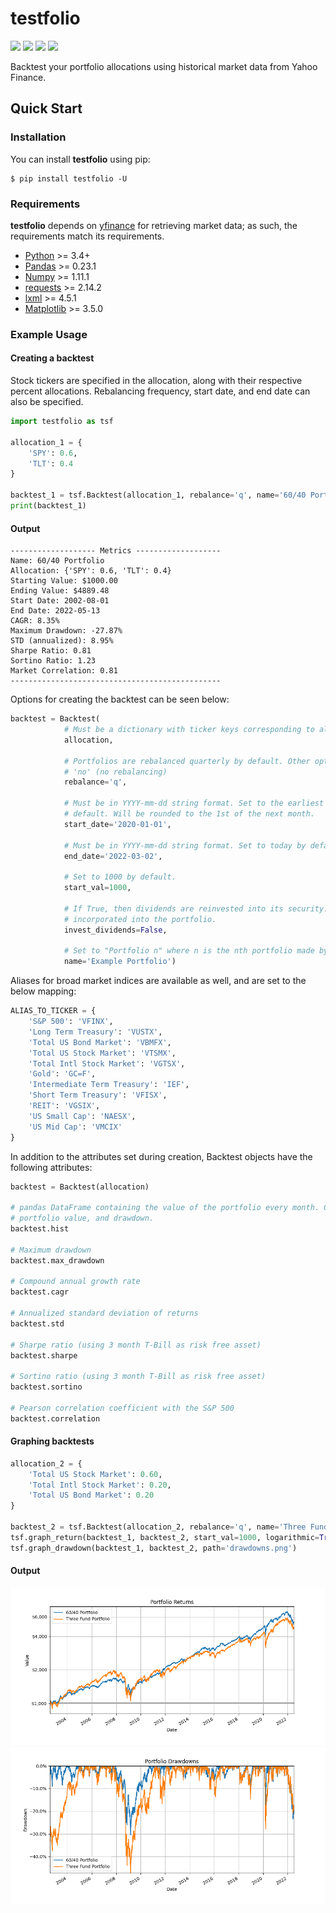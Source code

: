 # testfolio
<a target="new" href="https://pypi.org/pypi/testfolio"><img border=0 src="https://img.shields.io/pypi/pyversions/testfolio"></a>
<a target="new" href="https://pypi.org/pypi/testfolio"><img border=0 src="https://img.shields.io/pypi/dm/testfolio"></a>
<a target="new" href="https://pypi.org/pypi/testfolio"><img border=0 src="https://img.shields.io/pypi/v/testfolio"></a>
<a target="new" href="https://www.codefactor.io/repository/github/bradleyhe/testfolio"><img border=0 src="https://img.shields.io/codefactor/grade/github/BradleyHe/testfolio"></a>

Backtest your portfolio allocations using historical market data from Yahoo Finance.

## Quick Start
### Installation
You can install **testfolio** using pip:
``` {.sourceCode .bash}
$ pip install testfolio -U
```

### Requirements
**testfolio** depends on [yfinance](https://github.com/ranaroussi/yfinance) for retrieving market data; as such, the requirements match its requirements.
- [Python](https://www.python.org) \>= 3.4+
- [Pandas](https://github.com/pydata/pandas) \>= 0.23.1
- [Numpy](http://www.numpy.org) \>= 1.11.1
- [requests](http://docs.python-requests.org/en/master/) \>= 2.14.2
- [lxml](https://pypi.org/project/lxml/) \>= 4.5.1
- [Matplotlib](https://matplotlib.org/) \>= 3.5.0

### Example Usage
#### Creating a backtest
Stock tickers are specified in the allocation, along with their respective percent allocations. Rebalancing frequency, start date, and end date can also be specified.
```python
import testfolio as tsf

allocation_1 = {
    'SPY': 0.6,
    'TLT': 0.4
}

backtest_1 = tsf.Backtest(allocation_1, rebalance='q', name='60/40 Portfolio')
print(backtest_1)
```

#### Output
```text
------------------- Metrics -------------------
Name: 60/40 Portfolio
Allocation: {'SPY': 0.6, 'TLT': 0.4}
Starting Value: $1000.00
Ending Value: $4889.48
Start Date: 2002-08-01
End Date: 2022-05-13
CAGR: 8.35%
Maximum Drawdown: -27.87%
STD (annualized): 8.95%
Sharpe Ratio: 0.81
Sortino Ratio: 1.23
Market Correlation: 0.81
-----------------------------------------------
```

Options for creating the backtest can be seen below:
```python
backtest = Backtest(
            # Must be a dictionary with ticker keys corresponding to allocation percentages that sum to 1.
            allocation, 
    
            # Portfolios are rebalanced quarterly by default. Other options include 'm' (monthly), 'y' (yearly), and 
            # 'no' (no rebalancing)
            rebalance='q', 
            
            # Must be in YYYY-mm-dd string format. Set to the earliest possible date when all tickers existed by 
            # default. Will be rounded to the 1st of the next month.
            start_date='2020-01-01',
            
            # Must be in YYYY-mm-dd string format. Set to today by default. Will be rounded to the 1st of the last month.
            end_date='2022-03-02',
    
            # Set to 1000 by default.
            start_val=1000,
    
            # If True, then dividends are reinvested into its security. If False, then dividends generated are not 
            # incorporated into the portfolio.
            invest_dividends=False,
    
            # Set to "Portfolio n" where n is the nth portfolio made by default.
            name='Example Portfolio')
```
Aliases for broad market indices are available as well, and are set to the below mapping:
```python
ALIAS_TO_TICKER = {
    'S&P 500': 'VFINX',
    'Long Term Treasury': 'VUSTX',
    'Total US Bond Market': 'VBMFX',
    'Total US Stock Market': 'VTSMX',
    'Total Intl Stock Market': 'VGTSX',
    'Gold': 'GC=F',
    'Intermediate Term Treasury': 'IEF',
    'Short Term Treasury': 'VFISX',
    'REIT': 'VGSIX',
    'US Small Cap': 'NAESX',
    'US Mid Cap': 'VMCIX'
}
```
In addition to the attributes set during creation, Backtest objects have the following attributes:
```python
backtest = Backtest(allocation)

# pandas DataFrame containing the value of the portfolio every month. Columns include each of the tickers, the total 
# portfolio value, and drawdown.
backtest.hist 

# Maximum drawdown 
backtest.max_drawdown

# Compound annual growth rate 
backtest.cagr

# Annualized standard deviation of returns
backtest.std

# Sharpe ratio (using 3 month T-Bill as risk free asset)
backtest.sharpe

# Sortino ratio (using 3 month T-Bill as risk free asset)
backtest.sortino

# Pearson correlation coefficient with the S&P 500
backtest.correlation
```


#### Graphing backtests

```python
allocation_2 = {
    'Total US Stock Market': 0.60,
    'Total Intl Stock Market': 0.20,
    'Total US Bond Market': 0.20
}

backtest_2 = tsf.Backtest(allocation_2, rebalance='q', name='Three Fund Portfolio')
tsf.graph_return(backtest_1, backtest_2, start_val=1000, logarithmic=True, path='returns.png')
tsf.graph_drawdown(backtest_1, backtest_2, path='drawdowns.png')
```

#### Output
![returns](https://github.com/BradleyHe/testfolio/raw/main/example/returns.png)
![drawdowns](https://github.com/BradleyHe/testfolio/raw/main/example/drawdowns.png)


